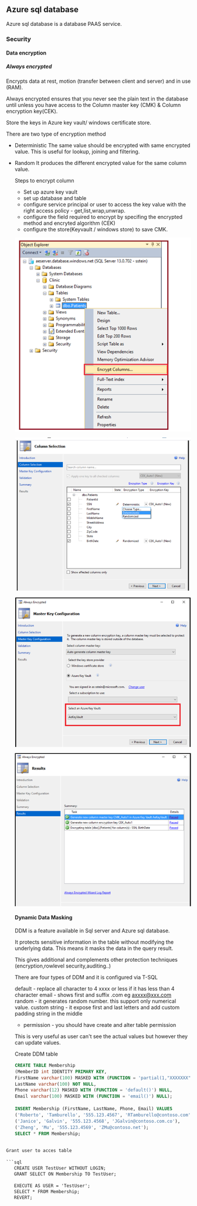 ## Azure sql database

Azure sql database is a database PAAS service.



### Security

#### Data encryption

##### Always encrypted

Encrypts data at rest, motion (transfer between client and server) and in use (RAM).

Always encrypted ensures that you never see the plain text in the database until unless you have access to the Column master key (CMK) & Column encryption key(CEK).

Store the keys in Azure key vault/ windows certificate store.

There are two type of encryption method
 * Deterministic
   The same value should be encrypted with same encrypted value. This is useful for lookup, joining and filtering.
 * Random
   It produces the different encrypted value for the same column value.
   
   
   Steps to encrypt column
   
   * Set up azure key vault
   * set up database and table
   * configure service principal or user to access the key value with the right access policy - get,list,wrap,unwrap.
   * configure the field required to encrypt by specifing the encrypted method and encryted algorithm (CEK)
   * configure the store(Keyvault / windows store) to save CMK.
   
   ![](images/alwaysencryption1.PNG)
   
   ![](images/alwaysencryption2.PNG)
   
   ![](images/alwaysencryption3.PNG)
   
   ![](images/Alwaysencryption4.PNG)
   
   
   #### Dynamic Data Masking
   
   DDM is a feature available in Sql server and Azure sql database.
   
   It protects sensitive information in the table without modifying the underlying data. This means it masks the data in the query result.
   
   This gives additional and complements other protection techniques (encryption,rowlevel security,auditing..)
   
   There are four types of DDM and it is configured via T-SQL
   
   default - replace all character to 4 xxxx or less if it has less than 4 character
   email - shows first and suffix .com  eg axxxx@xxx.com
   random - it generates random number. this support only numerical value.
   custom string - it expose first and last letters and add custom padding string in the middle
   
   * permission - you should have create and alter table permission
   
   This is very useful as user can't see the actual values but however they can update values.
   
   Create DDM table
   ```sql
   CREATE TABLE Membership  
   (MemberID int IDENTITY PRIMARY KEY,  
   FirstName varchar(100) MASKED WITH (FUNCTION = 'partial(1,"XXXXXXX",0)') NULL,  
   LastName varchar(100) NOT NULL,  
   Phone varchar(12) MASKED WITH (FUNCTION = 'default()') NULL,  
   Email varchar(100) MASKED WITH (FUNCTION = 'email()') NULL);  
  
   INSERT Membership (FirstName, LastName, Phone, Email) VALUES   
   ('Roberto', 'Tamburello', '555.123.4567', 'RTamburello@contoso.com'),  
   ('Janice', 'Galvin', '555.123.4568', 'JGalvin@contoso.com.co'),  
   ('Zheng', 'Mu', '555.123.4569', 'ZMu@contoso.net');  
   SELECT * FROM Membership;  
```

Grant user to acces table

```sql
   CREATE USER TestUser WITHOUT LOGIN;  
   GRANT SELECT ON Membership TO TestUser;  

   EXECUTE AS USER = 'TestUser';  
   SELECT * FROM Membership;  
   REVERT;  
```

